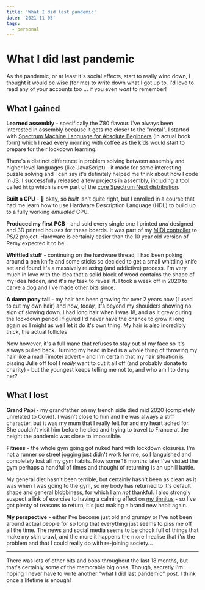 ```yaml
---
title: 'What I did last pandemic'
date: '2021-11-05'
tags:
  - personal
---
```


# What I did last pandemic

As the pandemic, or at least it's social effects, start to really wind down, I thought it would be wise (for me) to write down what I got up to. I'd love to read any of your accounts too … if you even _want_ to remember!

<!--more-->

## What I gained

**Learned assembly** - specifically the Z80 flavour. I've always been interested in assembly because it gets me closer to the "metal". I started with [Spectrum Machine Language for Absolute Beginners](https://www.goodreads.com/book/show/53815008-spectrum-machine-language-for-the-absolute-beginner) (in actual book form) which I read every morning with coffee as the kids would start to prepare for their lockdown learning.

There's a distinct difference in problem solving between assembly and higher level languages (like JavaScript) - it made for some interesting puzzle solving and I can say it's definitely helped me think about how I code in JS. I successfully released a few projects in assembly, including a tool called `http` which is now part of the [core Spectrum Next distribution](https://gitlab.com/thesmog358/tbblue/-/blob/master/docs/dotcommands/http.md).

**Built a CPU** - 🤔 okay, so _built_ isn't quite right, but I enrolled in a course that had me learn how to use Hardware Description Language (HDL) to build up to a fully working _emulated_ CPU.

**Produced my first PCB** - and sold every single one I printed _and_ designed and 3D printed houses for these boards. It was part of my [MIDI controller](/2021/10/31/midi-controller-to-ps2-part-2) to PS/2 project. Hardware is certainly easier than the 10 year old version of Remy expected it to be

**Whittled stuff** - continuing on the hardware thread, I had been poking around a pen knife and some sticks so decided to get a small whittling knife set and found it's a massively relaxing (and addictive) process. I'm very much in love with the idea that a solid block of wood contains the shape of my idea hidden, and it's my task to reveal it. I took a week off in 2020 to [carve a dog](/2020/11/15/when-i-took-a-break-from-work) and I've made [other bits since](https://www.flickr.com/photos/remysharp/collections/72157720113098136/).

**A damn pony tail** - my hair has been growing for over 2 years now (I used to cut my own hair) and now, today, it's beyond my shoulders showing no sign of slowing down. I had long hair when I was 18, and as it grew during the lockdown period I figured I'd never have the chance to grow it long again so I might as well let it do it's own thing. My hair is also incredibly thick, the actual follicles

Now however, it's a full mane that refuses to stay out of my face so it's always pulled back. Turning my head in bed is a whole thing of throwing my hair like a mad Timotei advert - and I'm certain that my hair situation is pissing Julie off too! I _really_ want to cut it all off (and probably donate to charity) - but the youngest keeps telling me not to, and who am I to deny her?

## What I lost

**Grand Papi** - my grandfather on my french side died mid 2020 (completely unrelated to Covid). I wasn't close to him and he was always a stiff character, but it was my mum that I really felt for and my heart ached for. She couldn't visit him before he died and trying to travel to France at the height the pandemic was close to impossible.

**Fitness** - the whole gym going got nuked hard with lockdown closures. I'm not a runner so street jogging just didn't work for me, so I languished and completely lost all my gym habits. Now some 18 months later I've visited the gym perhaps a handful of times and thought of returning is an uphill battle.

My general diet hasn't been terrible, but certainly hasn't been as clean as it was when I was going to the gym, so my body has returned to it's default shape and general blobbiness, for which I am *not* thankful. I also strongly suspect a link of exercise to having a calming effect on [my tinnitus](/2021/09/17/me-and-tinnitus-entry-4) - so I've got plenty of reasons to return, it's just making a brand new habit again.

**My perspective** - either I've become just old and grumpy or I've not been around actual people for so long that everything just seems to piss me off all the time. The news and social media seems to be chock full of things that make my skin crawl, and the more it happens the more I realise that _I'm_ the problem and that I could really do with re-joining society...

---

There was lots of other bits and bobs throughout the last 18 months, but that's certainly some of the memorable big ones. Though, secretly I'm hoping I never have to write another "what I did last pandemic" post. I think once a lifetime is enough!

